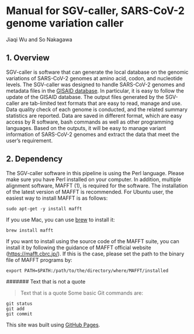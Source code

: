 # Manual for SGV-caller, SARS-CoV-2 genome variation caller
Jiaqi Wu and So Nakagawa

## 1. Overview
SGV-caller is software that can generate the local database on the genomic variations of SARS-CoV-2 genomes at amino acid, codon, and nucleotide levels. The SGV-caller was designed to handle SARS-CoV-2 genomes and metadata files in the [GISAID database](https://www.gisaid.org/). In particular, it is easy to follow the update of the GISAID database. The output files generated by the SGV-caller are tab-limited text formats that are easy to read, manage and use. Data quality check of each genome is conducted, and the related summary statistics are reported. Data are saved in different format, which are easy access by R software, bash commands as well as other programming languages. Based on the outputs, it will be easy to manage variant information of SARS-CoV-2 genomes and extract the data that meet the user’s requirement.

## 2. Dependency
  The SGV-caller software in this pipeline is using the Perl language. Please make sure you have Perl installed on your computer. In addition, multiple alignment software, MAFFT (1), is required for the software. The installation of the latest version of MAFFT is recommended.
  For Ubuntu user, the easiest way to install MAFFT is as follows:
```
sudo apt-get -y install mafft
```
If you use Mac, you can use [brew](https://brew.sh/) to install it:
```
brew install mafft
```
If you want to install using the source code of the MAFFT suite, you can install it by following the guidance of MAFFT official website (https://mafft.cbrc.jp/). If this is the case, please set the path to the binary file of MAFFT programs by:
```
export PATH=$PATH:/path/to/the/directory/where/MAFFT/installed
```

#######
Text that is not a quote
> Text that is a quote
Some basic Git commands are:
```
git status
git add
git commit
```

This site was built using [GitHub Pages](https://pages.github.com/).

